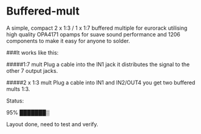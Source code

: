 # Buffered-mult
A simple, compact 2 x 1:3 / 1 x 1:7 buffered multiple for eurorack utilising high quality OPA4171 opamps for suave sound performance and 1206 components to make it easy for anyone to solder.

###It works like this:


#####1:7 mult
Plug a cable into the IN1 jack it distributes the signal to the other 7 output jacks. 

#####2 x 1:3 mult
Plug a cable into IN1 and IN2/OUT4 you get two buffered mults 1:3.

Status:

95%
███████▒

Layout done, need to test and verify.
